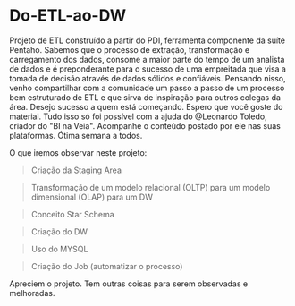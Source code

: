 # Do-ETL-ao-DW

Projeto de ETL construído a partir do PDI, ferramenta componente da suíte Pentaho. 
Sabemos que o processo de extração, transformação e carregamento dos dados, consome a maior parte do tempo de um analista de dados e é preponderante 
para o sucesso de uma empreitada que visa a tomada de decisão através de dados sólidos e confiáveis.
Pensando nisso, venho compartilhar com a comunidade um passo a passo de um processo bem estruturado de ETL e que sirva de inspiração para outros colegas da área.
Desejo sucesso a quem está começando. Espero que você goste do material. Tudo isso só foi possível com a ajuda do @Leonardo Toledo, criador do "BI na Veia". 
Acompanhe o conteúdo postado por ele nas suas plataformas. Ótima semana a todos. 

O que iremos observar neste projeto:

> Criação da Staging Area

> Transformação de um modelo relacional (OLTP) para um modelo dimensional (OLAP) para um DW

> Conceito Star Schema 

> Criação do DW

> Uso do MYSQL

> Criação do Job (automatizar o processo)

Apreciem o projeto. Tem outras coisas para serem observadas e melhoradas. 

